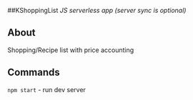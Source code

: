 ##KShoppingList
*JS serverless app (server sync is optional)*

About
-----
Shopping/Recipe list with price accounting

Commands
-----
``npm start`` - run dev server